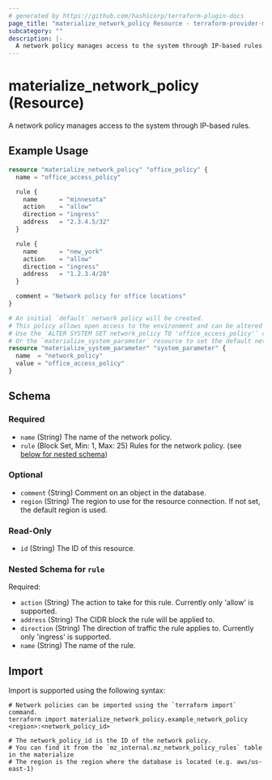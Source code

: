 ```yaml
---
# generated by https://github.com/hashicorp/terraform-plugin-docs
page_title: "materialize_network_policy Resource - terraform-provider-materialize"
subcategory: ""
description: |-
  A network policy manages access to the system through IP-based rules.
---
```


# materialize_network_policy (Resource)

A network policy manages access to the system through IP-based rules.

## Example Usage

```terraform
resource "materialize_network_policy" "office_policy" {
  name = "office_access_policy"

  rule {
    name      = "minnesota"
    action    = "allow"
    direction = "ingress"
    address   = "2.3.4.5/32"
  }

  rule {
    name      = "new_york"
    action    = "allow"
    direction = "ingress"
    address   = "1.2.3.4/28"
  }

  comment = "Network policy for office locations"
}

# An initial `default` network policy will be created.
# This policy allows open access to the environment and can be altered by a `superuser`.
# Use the `ALTER SYSTEM SET network_policy TO 'office_access_policy'` command.
# Or the `materialize_system_parameter` resource to set the default network policy.
resource "materialize_system_parameter" "system_parameter" {
  name  = "network_policy"
  value = "office_access_policy"
}
```

<!-- schema generated by tfplugindocs -->
## Schema

### Required

- `name` (String) The name of the network policy.
- `rule` (Block Set, Min: 1, Max: 25) Rules for the network policy. (see [below for nested schema](#nestedblock--rule))

### Optional

- `comment` (String) Comment on an object in the database.
- `region` (String) The region to use for the resource connection. If not set, the default region is used.

### Read-Only

- `id` (String) The ID of this resource.

<a id="nestedblock--rule"></a>
### Nested Schema for `rule`

Required:

- `action` (String) The action to take for this rule. Currently only 'allow' is supported.
- `address` (String) The CIDR block the rule will be applied to.
- `direction` (String) The direction of traffic the rule applies to. Currently only 'ingress' is supported.
- `name` (String) The name of the rule.

## Import

Import is supported using the following syntax:

```shell
# Network policies can be imported using the `terraform import` command.
terraform import materialize_network_policy.example_network_policy <region>:<network_policy_id>

# The network_policy_id is the ID of the network policy.
# You can find it from the `mz_internal.mz_network_policy_rules` table in the materialize
# The region is the region where the database is located (e.g. aws/us-east-1)
```
